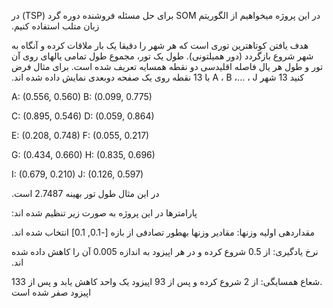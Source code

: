 &#x202b; در این پروژه میخواهیم از الگوریتم SOM برای حل مسئله فروشنده دوره گرد  (TSP) در زبان متلب استفاده کنیم. 

&#x202b; هدف یافتن
کوتاهترین توری است که هر شهر را دقیقا یک بار ملاقات کرده و آنگاه به شهر شروع بازگردد (دور همیلتونی). طول یک تور، مجموع
طول تمامی یالهای روی آن تور و طول هر یال فاصله اقلیدسی دو نقطه همسایه تعریف شده است. برای مثال فرض کنید 13 شهر
A ، B ،... ،  J با 13 نقطه روی یک صفحه دوبعدی نمایش داده شده اند.

A: (0.556, 0.560) B: (0.099, 0.775)

C: (0.895, 0.546) D: (0.059, 0.864)

E: (0.208, 0.748) F: (0.055, 0.217)

G: (0.434, 0.660) H: (0.835, 0.696)

I: (0.679, 0.210) J: (0.126, 0.597)


&#x202b; در این مثال طول تور بهینه 2.7487 است.

&#x202b; پارامترها در این پروژه به صورت زیر تنظیم شده اند:

&#x202b; مقداردهی اولیه وزنها: مقادیر وزنها بهطور تصادفی از بازه [-0.1, 0.1] انتخاب شده اند.

&#x202b; نرخ یادگیری: از 0.5 شروع کرده و در هر اپیزود به اندازه 0.005 آن را کاهش داده شده اند.

&#x202b; .شعاع همسایگی: از 2 شروع کرده و پس از 93 اپیزود یک واحد کاهش یابد و پس از 133 اپیزود صفر شده است
